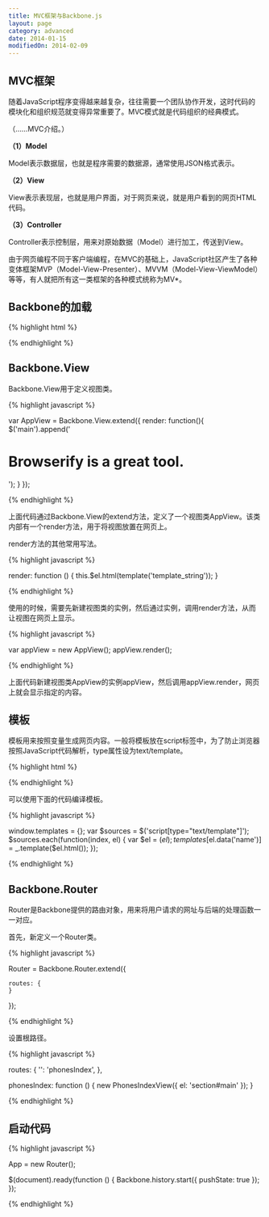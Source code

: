 ```yaml
---
title: MVC框架与Backbone.js
layout: page
category: advanced
date: 2014-01-15
modifiedOn: 2014-02-09
---
```


## MVC框架

随着JavaScript程序变得越来越复杂，往往需要一个团队协作开发，这时代码的模块化和组织规范就变得异常重要了。MVC模式就是代码组织的经典模式。

（……MVC介绍。）

**（1）Model**

Model表示数据层，也就是程序需要的数据源，通常使用JSON格式表示。

**（2）View**

View表示表现层，也就是用户界面，对于网页来说，就是用户看到的网页HTML代码。

**（3）Controller**

Controller表示控制层，用来对原始数据（Model）进行加工，传送到View。

由于网页编程不同于客户端编程，在MVC的基础上，JavaScript社区产生了各种变体框架MVP（Model-View-Presenter）、MVVM（Model-View-ViewModel）等等，有人就把所有这一类框架的各种模式统称为MV*。

## Backbone的加载

{% highlight html %}

<script src="/javascripts/lib/jquery.js"></script>
<script src="/javascripts/lib/underscore.js"></script>
<script src="/javascripts/lib/backbone.js"></script>
<script src="/javascripts/jst.js"></script>

<script src="/javascripts/router.js"></script>
<script src="/javascripts/init.js"></script>

{% endhighlight %}

## Backbone.View

Backbone.View用于定义视图类。

{% highlight javascript %}

var AppView = Backbone.View.extend({
  render: function(){
    $('main').append('<h1>Browserify is a great tool.</h1>');
  }
});

{% endhighlight %}

上面代码通过Backbone.View的extend方法，定义了一个视图类AppView。该类内部有一个render方法，用于将视图放置在网页上。

render方法的其他常用写法。

{% highlight javascript %}

render: function () {
        this.$el.html(template('template_string'));
}

{% endhighlight %}

使用的时候，需要先新建视图类的实例，然后通过实例，调用render方法，从而让视图在网页上显示。

{% highlight javascript %}

var appView = new AppView();
appView.render();

{% endhighlight %}

上面代码新建视图类AppView的实例appView，然后调用appView.render，网页上就会显示指定的内容。

## 模板

模板用来按照变量生成网页内容。一般将模板放在script标签中，为了防止浏览器按照JavaScript代码解析，type属性设为text/template。

{% highlight html %}

<script type="text/template" data-name="templateName">
    <!-- template contents goes here -->
</script>

{% endhighlight %}

可以使用下面的代码编译模板。

{% highlight javascript %}

window.templates = {};
  var $sources = $('script[type="text/template"]');
  $sources.each(function(index, el) {
    var $el = $(el);
    templates[$el.data('name')] = _.template($el.html());
  });

{% endhighlight %}

## Backbone.Router

Router是Backbone提供的路由对象，用来将用户请求的网址与后端的处理函数一一对应。

首先，新定义一个Router类。

{% highlight javascript %}

Router = Backbone.Router.extend({
 
    routes: {
    }
});

{% endhighlight %}

设置根路径。

{% highlight javascript %}

routes: {
        '': 'phonesIndex',
},

phonesIndex: function () {
        new PhonesIndexView({ el: 'section#main' });
}

{% endhighlight %}

## 启动代码

{% highlight javascript %}

App = new Router();

$(document).ready(function () {
    Backbone.history.start({ pushState: true });
});

{% endhighlight %}

